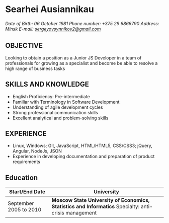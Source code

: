 # **Searhei Ausiannikau**
###### Date of Birth: 06 October 1981 Phone number: +375 29 6866790 Address: Minsk E-mail: sergeyovsynnikov2@gmail.com

## OBJECTIVE

Looking to obtain a position as a Junior JS Developer in a team of professionals for growing as a specialist and become be able to resolve a high range of business tasks

## SKILLS AND KNOWLEDGE

* English Proficiency: Pre-intermediate 
* Familiar with Terminology in Software Development
* Understanding of agile development cycles
* Strong professional communication skills
* Excellent analytical and problem-solving skills

## EXPERIENCE

* Linux, Windows; Git, JavaScript, HTML/HTML5, CSS/CSS3; jQuery, Angular, NodeJs, JSON
* Experience in developing documentation and preparation of product requirements

## Education

Start/End Date | University
------------ | -------------
September 2005 to 2010 | **Moscow State University of Economics, Statistics and Informatics** Specialty: anti-crisis management
